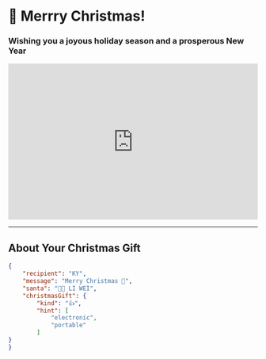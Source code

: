 
# 🎄 Merrry Christmas!

### Wishing you a joyous holiday season and a prosperous New Year

<iframe width="100%" height="315" src="https://www.youtube.com/embed/Oip0JCXcE3w?si=B4ZoFRmpLaPcNPIa" title="YouTube video player" frameborder="0" allow="accelerometer; autoplay; clipboard-write; encrypted-media; gyroscope; picture-in-picture; web-share" referrerpolicy="strict-origin-when-cross-origin" allowfullscreen></iframe>

---

## About Your Christmas Gift

```json
{
    "recipient": "KY",
    "message": "Merry Christmas 🎄",
    "santa": "🎅🏽 LI WEI",
    "christmasGift": {
        "kind": "👍",
        "hint": [
            "electronic",
            "portable"
        ]
}
}
```
